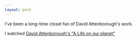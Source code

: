 ```yaml
---
layout: post
---
```


I've been a long-time closet fan of David Attenborough's work. 

I watched [David Attenborough's "A Life on our planet"](https://www.netflix.com/gb/title/80216393)

